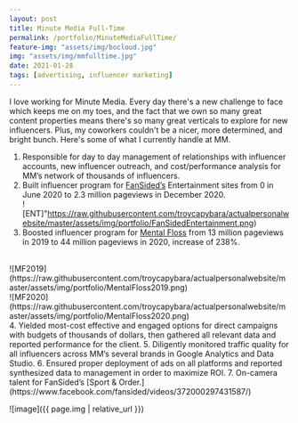 ```yaml
---
layout: post
title: Minute Media Full-Time
permalink: /portfolio/MinuteMediaFullTime/
feature-img: "assets/img/bocloud.jpg"
img: "assets/img/mmfulltime.jpg"
date: 2021-01-28
tags: [advertising, influencer marketing]
---
```


I love working for Minute Media. Every day there's a new challenge to face which keeps me on my toes, and the fact that we own so many great content properties means there's so many great verticals to explore for new influencers. Plus, my coworkers couldn't be a nicer, more determined, and bright bunch. Here's some of what I currently handle at MM.

1. Responsible for day to day management of relationships with influencer accounts, new influencer outreach, and cost/performance analysis for MM’s network of thousands of influencers.
2. Built influencer program for [FanSided’s](https://fansided.com/network/entertainment/) Entertainment sites from 0 in June 2020 to 2.3 million pageviews in December 2020. <br/>
![ENT]"https://raw.githubusercontent.com/troycapybara/actualpersonalwebsite/master/assets/img/portfolio/FanSidedEntertainment.png)
3. Boosted influencer program for [Mental Floss](https://www.mentalfloss.com/) from 13 million pageviews in 2019 to 44 million pageviews in 2020, increase of 238%.
<br/>
![MF2019](https://raw.githubusercontent.com/troycapybara/actualpersonalwebsite/master/assets/img/portfolio/MentalFloss2019.png) <br/>
![MF2020](https://raw.githubusercontent.com/troycapybara/actualpersonalwebsite/master/assets/img/portfolio/MentalFloss2020.png) <br/>
4. Yielded most-cost effective and engaged options for direct campaigns  with budgets of thousands of dollars, then gathered all relevant data and reported performance for the client.
5. Diligently monitored traffic quality for all influencers across MM’s several brands in Google Analytics and Data Studio.
6. Ensured proper deployment of ads on all platforms and reported synthesized data to management in order to maximize ROI.
7. On-camera talent for FanSided’s [Sport & Order.](https://www.facebook.com/fansided/videos/372000297431587/) 

![image]({{ page.img | relative_url }})
